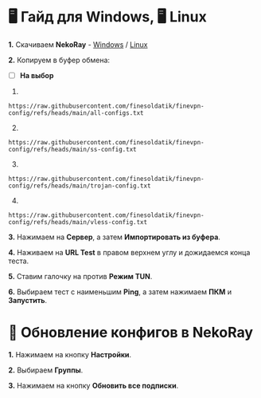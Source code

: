 # 🖥 Гайд для Windows, 🖥 Linux
**1.** Скачиваем **NekoRay** - [Windows](https://github.com/MatsuriDayo/nekoray/releases/download/4.0.1/nekoray-4.0.1-2024-12-12-windows64.zip) / [Linux](https://github.com/MatsuriDayo/nekoray/releases/download/4.0.1/nekoray-4.0.1-2024-12-12-linux-x64.AppImage)

**2.** Копируем в буфер обмена: 

 - [ ] **На выбор**

1)
```
https://raw.githubusercontent.com/finesoldatik/finevpn-config/refs/heads/main/all-configs.txt
```
2)
```
https://raw.githubusercontent.com/finesoldatik/finevpn-config/refs/heads/main/ss-config.txt
```
3) 
```
https://raw.githubusercontent.com/finesoldatik/finevpn-config/refs/heads/main/trojan-config.txt
```
4) 
```
https://raw.githubusercontent.com/finesoldatik/finevpn-config/refs/heads/main/vless-config.txt
```

**3.** Нажимаем на **Сервер**, а затем **Импортировать из буфера**.

**4.** Наживаем на **URL Test** в правом верхнем углу и дожидаемся конца теста.

**5.** Ставим галочку на против **Режим TUN**.

**6.** Выбираем тест с наименьшим **Ping**, а затем нажимаем **ПКМ** и **Запустить**.

# 🔄 Обновление конфигов в NekoRay
**1.** Нажимаем на кнопку **Настройки**.

**2.** Выбираем **Группы**.

**3.** Нажимаем на кнопку **Обновить все подписки**.